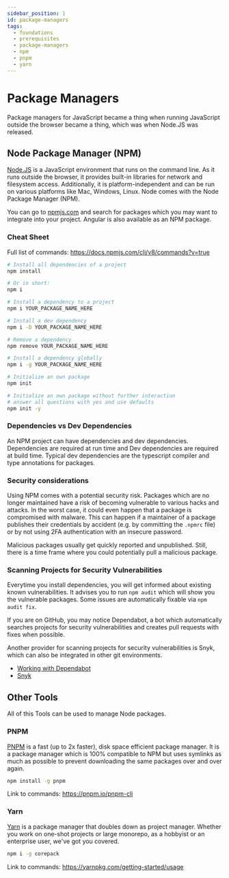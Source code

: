```yaml
---
sidebar_position: 1
id: package-managers
tags:
  - foundations
  - prerequisites
  - package-managers
  - npm
  - pnpm
  - yarn
---
```


# Package Managers

Package managers for JavaScript became a thing when running JavaScript outside the browser became a thing, which was
when Node.JS was released.

## Node Package Manager (NPM)

[Node.JS](https://nodejs.org/en) is a JavaScript environment that runs on the command line. As it runs outside the
browser, it provides built-in libraries for network and filesystem access. Additionally, it is platform-independent and
can be run on various platforms like Mac, Windows, Linux. Node comes with the Node Package Manager (NPM).

You can go to [npmjs.com](npmjs.com) and search for packages which you may want to integrate into your project.
Angular is also available as an NPM package.

### Cheat Sheet

Full list of commands: https://docs.npmjs.com/cli/v8/commands?v=true

```bash
# Install all dependencies of a project
npm install

# Or in short:
npm i

# Install a dependency to a project
npm i YOUR_PACKAGE_NAME_HERE

# Install a dev dependency
npm i -D YOUR_PACKAGE_NAME_HERE

# Remove a dependency
npm remove YOUR_PACKAGE_NAME_HERE

# Install a dependency globally
npm i -g YOUR_PACKAGE_NAME_HERE

# Initialize an own package
npm init

# Initialize an own package without further interaction
# answer all questions with yes and use defaults
npm init -y
```

### Dependencies vs Dev Dependencies

An NPM project can have dependencies and dev dependencies. Dependencies are required at run time and Dev dependencies
are required at build time. Typical dev dependencies are the typescript compiler and type annotations for packages.

### Security considerations

Using NPM comes with a potential security risk. Packages which are no longer maintained have a risk of becoming
vulnerable to various hacks and attacks. In the worst case, it could even happen that a package is compromised with
malware. This can happen if a maintainer of a package publishes their credentials by accident (e.g. by committing the
`.npmrc` file) or by not using 2FA authentication with an insecure password.

Malicious packages usually get quickly reported and unpublished. Still, there is a time frame where you could
potentially pull a malicious package.

### Scanning Projects for Security Vulnerabilities

Everytime you install dependencies, you will get informed about existing known vulnerabilities. It advises you to run
`npm audit` which will show you the vulnerable packages. Some issues are automatically fixable via `npm audit fix`.

If you are on GitHub, you may notice Dependabot, a bot which automatically searches projects for security
vulnerabilities and creates pull requests with fixes when possible.

Another provider for scanning projects for security vulnerabilities is Snyk, which can also be integrated in other git
environments.

- [Working with Dependabot](https://docs.github.com/en/code-security/dependabot/working-with-dependabot)
- [Snyk](https://snyk.io)

## Other Tools

All of this Tools can be used to manage Node packages.

### PNPM

[PNPM](https://pnpm.io) is a fast (up to 2x faster), disk space efficient package manager.
It is a package manager which is 100% compatible to NPM but uses symlinks as much as possible to prevent downloading the
same packages over and over again.

```bash title="Global installation of PNPM"
npm install -g pnpm
```

Link to commands: https://pnpm.io/pnpm-cli

### Yarn

[Yarn](https://yarnpkg.com) is a package manager that doubles down as project manager.
Whether you work on one-shot projects or large monorepo, as a hobbyist or an enterprise user, we've got you covered.

```bash title="Global installation of Yarn"
npm i -g corepack
```

Link to commands: https://yarnpkg.com/getting-started/usage
